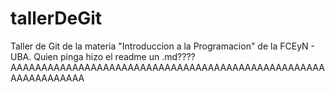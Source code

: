 # tallerDeGit

Taller de Git de la materia "Introduccion a la Programacion" de la FCEyN - UBA.
Quien pinga hizo el readme un .md????
AAAAAAAAAAAAAAAAAAAAAAAAAAAAAAAAAAAAAAAAAAAAAAAAAAAAAAAAAAAAAAA